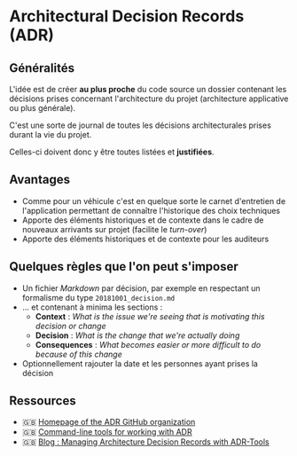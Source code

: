 # Architectural Decision Records (ADR)

## Généralités

L'idée est de créer **au plus proche** du code source un dossier contenant les décisions prises concernant l'architecture du projet (architecture applicative ou plus générale).

C'est une sorte de journal de toutes les décisions architecturales prises durant la vie du projet.

Celles-ci doivent donc y être toutes listées et **justifiées**.

## Avantages

* Comme pour un véhicule c'est en quelque sorte le carnet d'entretien de l'application permettant de connaître l'historique des choix techniques
* Apporte des éléments historiques et de contexte dans le cadre de nouveaux arrivants sur projet (facilite le _turn-over_) 
* Apporte des éléments historiques et de contexte pour les auditeurs 

## Quelques règles que l'on peut s'imposer

* Un fichier _Markdown_ par décision, par exemple en respectant un formalisme du type `20181001_decision.md`
* ... et contenant à minima les sections :
  * **Context** : _What is the issue we're seeing that is motivating this decision or change_
  * **Decision** : _What is the change that we're actually doing_
  * **Consequences** : _What becomes easier or more difficult to do because of this change_
* Optionnellement rajouter la date et les personnes ayant prises la décision

## Ressources

* :gb: [Homepage of the ADR GitHub organization](https://adr.github.io/)
* :gb: [Command-line tools for working with ADR](https://github.com/npryce/adr-tools)
* :gb: [Blog : Managing Architecture Decision Records with ADR-Tools](https://www.hascode.com/2018/05/managing-architecture-decision-records-with-adr-tools/)
